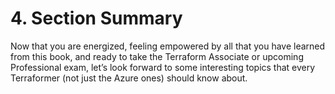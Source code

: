 # 4. Section Summary

Now that you are energized, feeling empowered by all that you have learned from this book, and ready to take the Terraform Associate or upcoming Professional exam, let’s look forward to some interesting topics that every Terraformer (not just the Azure ones) should know about.